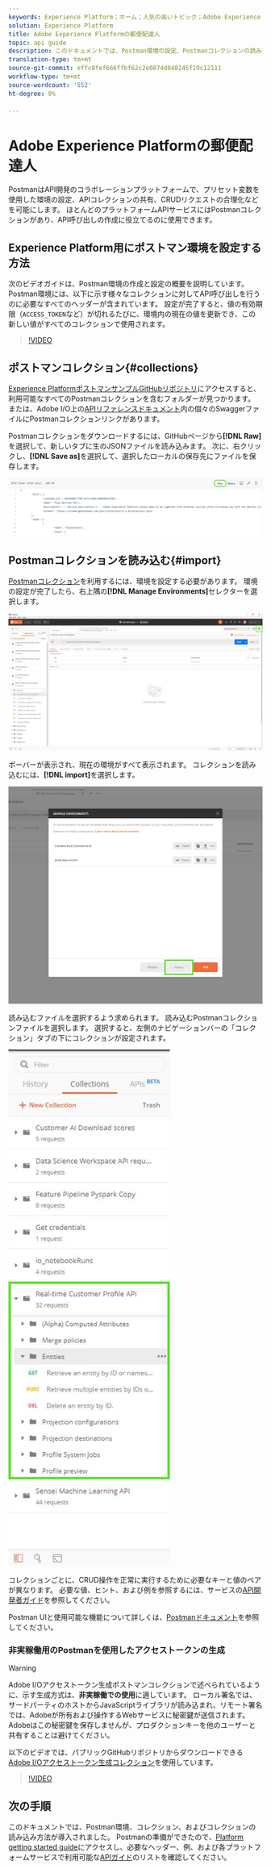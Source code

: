 ```yaml
---
keywords: Experience Platform；ホーム；人気の高いトピック；Adobe Experience Platform;apiガイド；プラットフォームapiガイド；プラットフォームの紹介；開発者ガイド
solution: Experience Platform
title: Adobe Experience Platformの郵便配達人
topic: api guide
description: このドキュメントでは、Postman環境の設定、Postmanコレクションの読み込み、各Platformサービスで使用可能なコレクションのリストの手順を説明します。
translation-type: tm+mt
source-git-commit: effc8fef666ffbf62c2e0874d048245f19c12111
workflow-type: tm+mt
source-wordcount: '552'
ht-degree: 0%

---
```



# Adobe Experience Platformの郵便配達人

PostmanはAPI開発のコラボレーションプラットフォームで、プリセット変数を使用した環境の設定、APIコレクションの共有、CRUDリクエストの合理化などを可能にします。 ほとんどのプラットフォームAPIサービスにはPostmanコレクションがあり、API呼び出しの作成に役立てるのに使用できます。

## Experience Platform用にポストマン環境を設定する方法

次のビデオガイドは、Postman環境の作成と設定の概要を説明しています。 Postman環境には、以下に示す様々なコレクションに対してAPI呼び出しを行うのに必要なすべてのヘッダーが含まれています。 設定が完了すると、値の有効期限（`ACCESS_TOKEN`など）が切れるたびに、環境内の現在の値を更新でき、この新しい値がすべてのコレクションで使用されます。

>[!VIDEO](https://video.tv.adobe.com/v/28832)

## ポストマンコレクション{#collections}

[Experience PlatformポストマンサンプルGitHubリポジトリ](https://github.com/adobe/experience-platform-postman-samples/tree/master/apis/experience-platform)にアクセスすると、利用可能なすべてのPostmanコレクションを含むフォルダーが見つかります。 または、Adobe I/O上の[APIリファレンスドキュメント](http://www.adobe.com/go/platform-api-reference-en)内の個々のSwaggerファイルにPostmanコレクションリンクがあります。

Postmanコレクションをダウンロードするには、GitHubページから&#x200B;**[!DNL Raw]**&#x200B;を選択して、新しいタブに生のJSONファイルを読み込みます。 次に、右クリックし、**[!DNL Save as]**&#x200B;を選択して、選択したローカルの保存先にファイルを保存します。

![raw JSON](./images/api-guide/raw-collection.PNG)

## Postmanコレクションを読み込む{#import}

[Postmanコレクション](#collections)を利用するには、環境を設定する必要があります。 環境の設定が完了したら、右上隅の&#x200B;**[!DNL Manage Environments]**&#x200B;セレクターを選択します。

![環境選択の管理](./images/api-guide/environment-selector.png)

ポーバーが表示され、現在の環境がすべて表示されます。 コレクションを読み込むには、**[!DNL import]**&#x200B;を選択します。

![読み込みボタン](./images/api-guide/import-collection.png)

読み込むファイルを選択するよう求められます。 読み込むPostmanコレクションファイルを選択します。 選択すると、左側のナビゲーションバーの「コレクション」タブの下にコレクションが設定されます。

![埋め込みコレクション](./images/api-guide/imported-collection.png)

コレクションごとに、CRUD操作を正常に実行するために必要なキーと値のペアが異なります。 必要な値、ヒント、および例を参照するには、サービスの[API開発者ガイド](api-guide.md#api-guides)を参照してください。

Postman UIと使用可能な機能について詳しくは、[Postmanドキュメント](https://learning.postman.com/docs/getting-started/navigating-postman/)を参照してください。

### 非実稼働用のPostmanを使用したアクセストークンの生成

>[!WARNING]
>
>Adobe I/Oアクセストークン生成ポストマンコレクションで述べられているように、示す生成方式は、**非実稼働での使用**&#x200B;に適しています。 ローカル署名では、サードパーティのホストからJavaScriptライブラリが読み込まれ、リモート署名では、Adobeが所有および操作するWebサービスに秘密鍵が送信されます。 Adobeはこの秘密鍵を保存しませんが、プロダクションキーを他のユーザーと共有することは避けてください。

以下のビデオでは、パブリックGitHubリポジトリからダウンロードできる[Adobe I/Oアクセストークン生成コレクション](https://github.com/adobe/experience-platform-postman-samples/blob/master/apis/ims/Adobe%20IO%20Access%20Token%20Generation.postman_collection.json)を使用しています。

>[!VIDEO](https://video.tv.adobe.com/v/29698/?quality=12&learn=on)

## 次の手順

このドキュメントでは、Postman環境、コレクション、およびコレクションの読み込み方法が導入されました。 Postmanの準備ができたので、[Platform getting started guide](api-guide.md)にアクセスし、必要なヘッダー、例、および各プラットフォームサービスで利用可能な[APIガイド](api-guide.md#api-guides)のリストを確認してください。